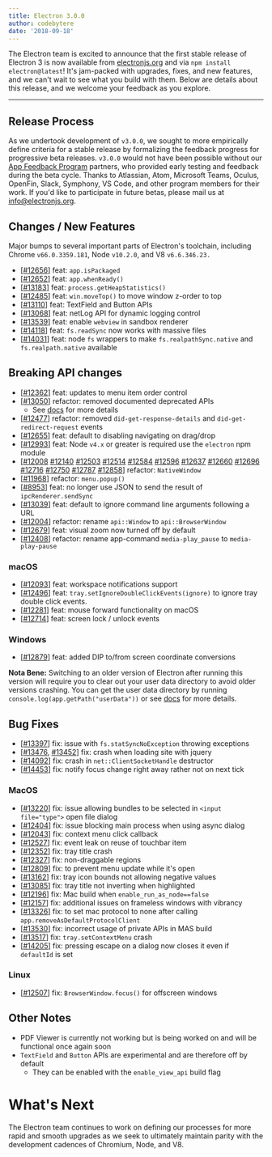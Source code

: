 ```yaml
---
title: Electron 3.0.0
author: codebytere
date: '2018-09-18'
---
```


The Electron team is excited to announce that the first stable release of Electron 3 is now
available from [electronjs.org](https://electronjs.org/) and via `npm install electron@latest`! It's jam-packed with upgrades, fixes, and new features, and we can't wait to see what you build with them. Below are details about this release, and we welcome your feedback as you explore.

---

## Release Process

As we undertook development of `v3.0.0`, we sought to more empirically define criteria for a stable release by formalizing the feedback progress for progressive beta releases. `v3.0.0` would not have been possible without our [App Feedback Program](https://github.com/electron/electron/blob/3-0-x/docs/tutorial/app-feedback-program.md) partners, who provided early testing and feedback during the beta cycle. Thanks to Atlassian, Atom, Microsoft Teams, Oculus, OpenFin, Slack, Symphony, VS Code, and other program members for their work. If you'd like to participate in future betas, please mail us at [info@electronjs.org](mailto:info@electronjs.org).

## Changes / New Features

Major bumps to several important parts of Electron's toolchain, including Chrome `v66.0.3359.181`, Node `v10.2.0`, and V8 `v6.6.346.23.`

* [[#12656](https://github.com/electron/electron/pull/12656)] feat: `app.isPackaged`
* [[#12652](https://github.com/electron/electron/pull/12652)] feat: `app.whenReady()`
* [[#13183](https://github.com/electron/electron/pull/13183)] feat: `process.getHeapStatistics()`
* [[#12485](https://github.com/electron/electron/pull/12485)] feat: `win.moveTop()` to move window z-order to top
* [[#13110](https://github.com/electron/electron/pull/13110)] feat: TextField and Button APIs
* [[#13068](https://github.com/electron/electron/pull/13068)] feat: netLog API for dynamic logging control
* [[#13539](https://github.com/electron/electron/pull/13539)] feat: enable `webview` in sandbox renderer
* [[#14118](https://github.com/electron/electron/pull/14118)] feat: `fs.readSync` now works with massive files
* [[#14031](https://github.com/electron/electron/pull/14031)] feat: node `fs` wrappers to make `fs.realpathSync.native` and `fs.realpath.native` available

## Breaking API changes

* [[#12362](https://github.com/electron/electron/pull/12362)] feat: updates to menu item order control
* [[#13050](https://github.com/electron/electron/pull/13050)] refactor: removed documented deprecated APIs
  * See [docs](https://github.com/electron/electron/blob/master/docs/api/breaking-changes.md#breaking-api-changes-30) for more details
* [[#12477](https://github.com/electron/electron/pull/12477)] refactor: removed `did-get-response-details` and `did-get-redirect-request` events
* [[#12655](https://github.com/electron/electron/pull/12655)] feat: default to disabling navigating on drag/drop
* [[#12993](https://github.com/electron/electron/pull/12993)] feat: Node `v4.x` or greater is required use the `electron` npm module
* [[#12008](https://github.com/electron/electron/pull/12008) [#12140](https://github.com/electron/electron/pull/12140) [#12503](https://github.com/electron/electron/pull/12503) [#12514](https://github.com/electron/electron/pull/12514) [#12584](https://github.com/electron/electron/pull/12584) [#12596](https://github.com/electron/electron/pull/12596) [#12637](https://github.com/electron/electron/pull/12637) [#12660](https://github.com/electron/electron/pull/12660) [#12696](https://github.com/electron/electron/pull/12696) [#12716](https://github.com/electron/electron/pull/12716) [#12750](https://github.com/electron/electron/pull/12750) [#12787](https://github.com/electron/electron/pull/12787) [#12858](https://github.com/electron/electron/pull/12858)] refactor: `NativeWindow`
* [[#11968](https://github.com/electron/electron/pull/11968)] refactor: `menu.popup()`
* [[#8953](https://github.com/electron/electron/pull/8953)] feat: no longer use JSON to send the result of `ipcRenderer.sendSync`
* [[#13039](https://github.com/electron/electron/pull/13039)] feat: default to ignore command line arguments following a URL
* [[#12004](https://github.com/electron/electron/pull/12004)] refactor: rename `api::Window` to `api::BrowserWindow`
* [[#12679](https://github.com/electron/electron/pull/12679)] feat: visual zoom now turned off by default
* [[#12408](https://github.com/electron/electron/pull/12408)] refactor: rename app-command `media-play_pause` to `media-play-pause`

### macOS

* [[#12093](https://github.com/electron/electron/pull/12093)] feat: workspace notifications support
* [[#12496](https://github.com/electron/electron/pull/12496)] feat: `tray.setIgnoreDoubleClickEvents(ignore)` to ignore tray double click events. 
* [[#12281](https://github.com/electron/electron/pull/12281)] feat: mouse forward functionality on macOS
* [[#12714](https://github.com/electron/electron/pull/12714)] feat: screen lock / unlock events

### Windows

* [[#12879](https://github.com/electron/electron/pull/12879)] feat: added DIP to/from screen coordinate conversions

**Nota Bene:** Switching to an older version of Electron after running this version will require you to clear out your user data directory to avoid older versions crashing. You can get the user data directory by running `console.log(app.getPath("userData"))` or see [docs](https://electronjs.org/docs/api/app#appgetpathname) for more details.

## Bug Fixes

* [[#13397](https://github.com/electron/electron/pull/13397)] fix: issue with `fs.statSyncNoException` throwing exceptions
* [[#13476](https://github.com/electron/electron/pull/13476), [#13452](https://github.com/electron/electron/pull/13452)] fix: crash when loading site with jquery
* [[#14092](https://github.com/electron/electron/pull/14092)] fix: crash in `net::ClientSocketHandle` destructor
* [[#14453](https://github.com/electron/electron/pull/14453)] fix: notify focus change right away rather not on next tick

### MacOS

* [[#13220](https://github.com/electron/electron/pull/13220)] fix: issue allowing bundles to be selected in `<input file="type">` open file dialog
* [[#12404](https://github.com/electron/electron/pull/12404)] fix: issue blocking main process when using async dialog
* [[#12043](https://github.com/electron/electron/pull/12043)] fix: context menu click callback
* [[#12527](https://github.com/electron/electron/pull/12527)] fix: event leak on reuse of touchbar item
* [[#12352](https://github.com/electron/electron/pull/12352)] fix: tray title crash
* [[#12327](https://github.com/electron/electron/pull/12327)] fix: non-draggable regions
* [[#12809](https://github.com/electron/electron/pull/12809)] fix: to prevent menu update while it's open
* [[#13162](https://github.com/electron/electron/pull/13162)] fix: tray icon bounds not allowing negative values
* [[#13085](https://github.com/electron/electron/pull/13085)] fix: tray title not inverting when highlighted
* [[#12196](https://github.com/electron/electron/pull/12196)] fix: Mac build when `enable_run_as_node==false`
* [[#12157](https://github.com/electron/electron/pull/12157)] fix: additional issues on frameless windows with vibrancy
* [[#13326](https://github.com/electron/electron/pull/13326)] fix: to set mac protocol to none after calling `app.removeAsDefaultProtocolClient`
* [[#13530](https://github.com/electron/electron/pull/13530)] fix: incorrect usage of private APIs in MAS build
* [[#13517](https://github.com/electron/electron/pull/13517)] fix: `tray.setContextMenu` crash
* [[#14205](https://github.com/electron/electron/pull/14205)] fix: pressing escape on a dialog now closes it even if `defaultId` is set

### Linux

* [[#12507](https://github.com/electron/electron/pull/12507)] fix: `BrowserWindow.focus()` for offscreen windows

## Other Notes

* PDF Viewer is currently not working but is being worked on and will be functional once again soon
* `TextField` and `Button` APIs are experimental and are therefore off by default
  * They can be enabled with the `enable_view_api` build flag

# What's Next

The Electron team continues to work on defining our processes for more rapid and smooth upgrades as we seek to ultimately maintain parity with the development cadences of Chromium, Node, and V8.
